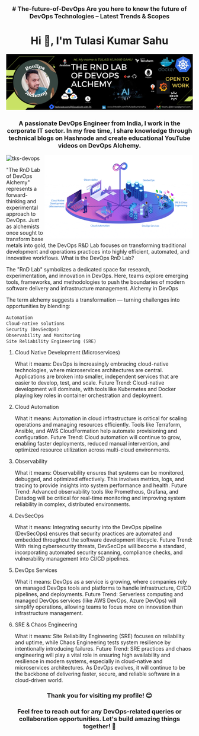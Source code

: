 
<h3 align="center"># The-future-of-DevOps
Are you here to know the future of DevOps Technologies – Latest Trends &amp; Scopes</h3>
<h1 align="center">Hi 👋, I'm Tulasi Kumar Sahu</h1>

<div align="center">
  <img src="https://github.com/Tks-Devops/The-future-of-DevOps/blob/main/Black Green Modern Digital Marketing Open to Work LinkedIn Banner.png" alt="Tulasi Kumar Sahu Profile" width="800">
</div>

<h3 align="center">A passionate DevOps Engineer from India, I work in the corporate IT sector. In my free time, I share knowledge through technical blogs on Hashnode and create educational YouTube videos on DevOps Alchemy.</h3>

<img align="right" alt="Coding" width="400" src="devOps-cloud-native.gif">

<p align="left">
  <img src="https://komarev.com/ghpvc/?username=tks-devops&label=Profile%20views&color=0e75b6&style=flat" alt="tks-devops" />
</p>
"The RnD Lab of DevOps Alchemy" represents a forward-thinking and experimental approach to DevOps. Just as alchemists once sought to transform base metals into gold, the DevOps R&D Lab focuses on transforming traditional development and operations practices into highly efficient, automated, and innovative workflows.
What is the DevOps RnD Lab?

The "RnD Lab" symbolizes a dedicated space for research, experimentation, and innovation in DevOps. Here, teams explore emerging tools, frameworks, and methodologies to push the boundaries of modern software delivery and infrastructure management.
Alchemy in DevOps

The term alchemy suggests a transformation — turning challenges into opportunities by blending:

    Automation
    Cloud-native solutions
    Security (DevSecOps)
    Observability and Monitoring
    Site Reliability Engineering (SRE)
1. Cloud Native Development (Microservices)

    What it means: DevOps is increasingly embracing cloud-native technologies, where microservices architectures are central. Applications are broken into smaller, independent services that are easier to develop, test, and scale.
    Future Trend: Cloud-native development will dominate, with tools like Kubernetes and Docker playing key roles in container orchestration and deployment.

2. Cloud Automation

    What it means: Automation in cloud infrastructure is critical for scaling operations and managing resources efficiently. Tools like Terraform, Ansible, and AWS CloudFormation help automate provisioning and configuration.
    Future Trend: Cloud automation will continue to grow, enabling faster deployments, reduced manual intervention, and optimized resource utilization across multi-cloud environments.

3. Observability

    What it means: Observability ensures that systems can be monitored, debugged, and optimized effectively. This involves metrics, logs, and tracing to provide insights into system performance and health.
    Future Trend: Advanced observability tools like Prometheus, Grafana, and Datadog will be critical for real-time monitoring and improving system reliability in complex, distributed environments.

4. DevSecOps

    What it means: Integrating security into the DevOps pipeline (DevSecOps) ensures that security practices are automated and embedded throughout the software development lifecycle.
    Future Trend: With rising cybersecurity threats, DevSecOps will become a standard, incorporating automated security scanning, compliance checks, and vulnerability management into CI/CD pipelines.

5. DevOps Services

    What it means: DevOps as a service is growing, where companies rely on managed DevOps tools and platforms to handle infrastructure, CI/CD pipelines, and deployments.
    Future Trend: Serverless computing and managed DevOps services (like AWS DevOps, Azure DevOps) will simplify operations, allowing teams to focus more on innovation than infrastructure management.

6. SRE & Chaos Engineering

    What it means: Site Reliability Engineering (SRE) focuses on reliability and uptime, while Chaos Engineering tests system resilience by intentionally introducing failures.
    Future Trend: SRE practices and chaos engineering will play a vital role in ensuring high availability and resilience in modern systems, especially in cloud-native and microservices architectures.
   As DevOps evolves, it will continue to be the backbone of delivering faster, secure, and reliable software in a cloud-driven world.

<h3 align="center">Thank you for visiting my profile! 😊</h3>
<h3 align="center">Feel free to reach out for any DevOps-related queries or collaboration opportunities. Let's build amazing things together! 🚀</h3>
